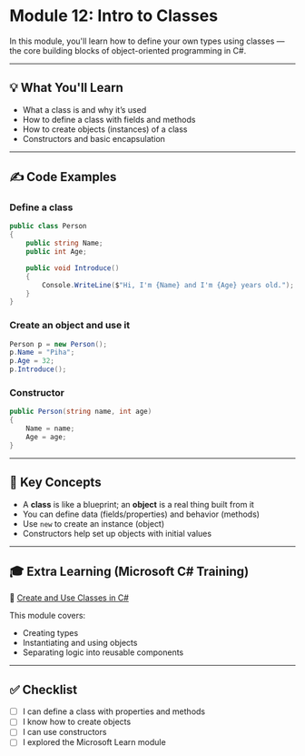 # Module 12: Intro to Classes

In this module, you'll learn how to define your own types using classes — the core building blocks of object-oriented programming in C#.

---

## 💡 What You'll Learn
- What a class is and why it’s used
- How to define a class with fields and methods
- How to create objects (instances) of a class
- Constructors and basic encapsulation

---

## ✍️ Code Examples

### Define a class
```csharp
public class Person
{
    public string Name;
    public int Age;

    public void Introduce()
    {
        Console.WriteLine($"Hi, I'm {Name} and I'm {Age} years old.");
    }
}
```

### Create an object and use it
```csharp
Person p = new Person();
p.Name = "Piha";
p.Age = 32;
p.Introduce();
```

### Constructor
```csharp
public Person(string name, int age)
{
    Name = name;
    Age = age;
}
```

---

## 🧠 Key Concepts

- A **class** is like a blueprint; an **object** is a real thing built from it
- You can define data (fields/properties) and behavior (methods)
- Use `new` to create an instance (object)
- Constructors help set up objects with initial values

---

## 🎓 Extra Learning (Microsoft C# Training)

🔗 [Create and Use Classes in C#](https://learn.microsoft.com/en-us/training/modules/csharp-create-use-classes/)

This module covers:
- Creating types
- Instantiating and using objects
- Separating logic into reusable components

---

## ✅ Checklist

- [ ] I can define a class with properties and methods
- [ ] I know how to create objects
- [ ] I can use constructors
- [ ] I explored the Microsoft Learn module
